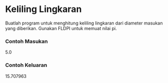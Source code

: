 # Keliling Lingkaran 

Buatlah program untuk menghitung keliling lingkaran dari diameter masukan yang diberikan. Gunakan FLDPI untuk memuat nilai pi.

### Contoh Masukan
5.0

### Contoh Keluaran
15.707963
